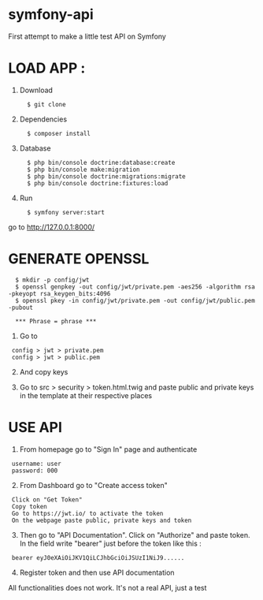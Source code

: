 # symfony-api
First attempt to make a little test API on Symfony

# LOAD APP : 
   
   1. Download 
      
            $ git clone  
      
   2. Dependencies 
      
            $ composer install 
   
   3. Database 
   
            $ php bin/console doctrine:database:create
            $ php bin/console make:migration
            $ php bin/console doctrine:migrations:migrate      
            $ php bin/console doctrine:fixtures:load
      
   4. Run 
  
            $ symfony server:start 
   
   go to http://127.0.0.1:8000/ 



# GENERATE OPENSSL 

      $ mkdir -p config/jwt
      $ openssl genpkey -out config/jwt/private.pem -aes256 -algorithm rsa -pkeyopt rsa_keygen_bits:4096
      $ openssl pkey -in config/jwt/private.pem -out config/jwt/public.pem -pubout
   
      *** Phrase = phrase *** 
      
   1. Go to 

     config > jwt > private.pem
     config > jwt > public.pem

   2. And copy keys 

   3. Go to src > security > token.html.twig and paste public and private keys in the template at their respective places   


# USE API  

   1. From homepage go to "Sign In" page and authenticate 
   
     username: user
     password: 000

   2. From Dashboard go to "Create access token"
      
     Click on "Get Token"
     Copy token 
     Go to https://jwt.io/ to activate the token 
     On the webpage paste public, private keys and token 
   
   3. Then go to "API Documentation". Click on "Authorize" and paste token. In the field write "bearer" just before the token        like this : 
   
     bearer eyJ0eXAiOiJKV1QiLCJhbGciOiJSUzI1NiJ9......

   4. Register token and then use API documentation  
   
   All functionalities does not work. It's not a real API, just a test 
      

